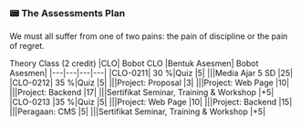 ### 📟 The Assessments Plan

We must all suffer from one of two pains: the pain of discipline or the pain of regret.

Theory Class (2 credit)
|CLO|	Bobot CLO	|Bentuk Asesmen|	Bobot Asesmen|
|---|---|---|---|
|CLO-0211|	30 %|Quiz	|5|
|||Media Ajar 5 SD	|25|
|CLO-0212|	35 %|Quiz	|5|
|||Project: Proposal	|3|
|||Project: Web Page	|10|
|||Project: Backend	|17|
|||Sertifikat Seminar, Training & Workshop	|+5|
|CLO-0213	|35 %|Quiz	|5|
|||Project: Web Page	|10|
|||Project: Backend	|15|
|||Peragaan: CMS	|5|
|||Sertifikat Seminar, Training & Workshop	|+5|
